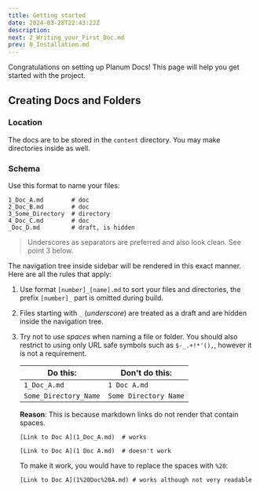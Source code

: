 ```yaml
---
title: Getting started
date: 2024-03-28T22:43:22Z
description:
next: 2_Writing_your_First_Doc.md
prev: 0_Installation.md
---
```


Congratulations on setting up Planum Docs! This page will help you get started with the project.

## Creating Docs and Folders

### Location

The docs are to be stored in the `content` directory. You may make directories inside as well.

### Schema

Use this format to name your files:

```text
1_Doc_A.md        # doc
2_Doc_B.md        # doc
3_Some_Directory  # directory
4_Doc_C.md        # doc
_Doc_D.md         # draft, is hidden
```

> Underscores as separators are preferred and also look clean. See point 3 below.

The navigation tree inside sidebar will be rendered in this exact manner. Here are all the rules that apply:

1. Use format `[number]_[name].md` to sort your files and directories, the prefix `[number]_` part is omitted during build.
2. Files starting with `_` (_underscore_) are treated as a draft and are hidden inside the navigation tree.
3. Try not to use _spaces_ when naming a file or folder. You should also restrict to using only URL safe symbols such as `$-_.+!*'(),`, however it is not a requirement.

   | Do this:              | Don't do this:        |
   | --------------------- | --------------------- |
   | `1_Doc_A.md`          | `1 Doc A.md`          |
   | `Some_Directory_Name` | `Some Directory Name` |

   **Reason**: This is because markdown links do not render that contain spaces.

   ```markdown_good
   [Link to Doc A](1_Doc_A.md)  # works
   ```

   ```markdown_bad
   [Link to Doc A](1 Doc A.md)  # doesn't work
   ```

   To make it work, you would have to replace the spaces with `%20`:

   ```markdown_good
   [Link to Doc A](1%20Doc%20A.md) # works although not very readable
   ```
